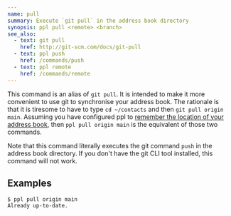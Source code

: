 ```yaml
---
name: pull
summary: Execute `git pull` in the address book directory
synopsis: ppl pull <remote> <branch>
see_also:
  - text: git pull
    href: http://git-scm.com/docs/git-pull
  - text: ppl push
    href: /commands/push
  - text: ppl remote
    href: /commands/remote
---
```


This command is an alias of `git pull`. It is intended to make it more
convenient to use git to synchronise your address book. The rationale is that it
is tiresome to have to type `cd ~/contacts` and then `git pull origin main`.
Assuming you have configured ppl to [remember the location of your address
book](/documentation/configuration/address_book), then `ppl pull origin main`
is the equivalent of those two commands.

Note that this command literally executes the git command `push` in the address
book directory. If you don't have the git CLI tool installed, this command will
not work.

## Examples

    $ ppl pull origin main
    Already up-to-date.

